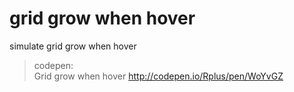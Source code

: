 # grid grow when hover

simulate grid grow when hover

> codepen:   
> Grid grow when hover
> http://codepen.io/Rplus/pen/WoYvGZ
